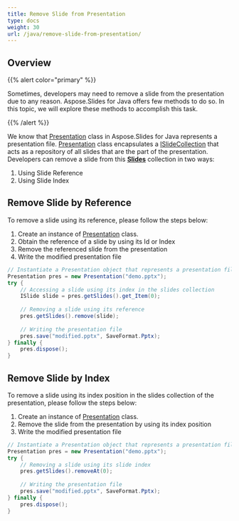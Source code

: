 ```yaml
---
title: Remove Slide from Presentation
type: docs
weight: 30
url: /java/remove-slide-from-presentation/
---
```



## **Overview**
{{% alert color="primary" %}} 

Sometimes, developers may need to remove a slide from the presentation due to any reason. Aspose.Slides for Java offers few methods to do so. In this topic, we will explore these methods to accomplish this task.

{{% /alert %}} 

We know that [Presentation](https://reference.aspose.com/slides/java/com.aspose.slides/Presentation) class in Aspose.Slides for Java represents a presentation file. [Presentation](https://reference.aspose.com/slides/java/com.aspose.slides/Presentation) class encapsulates a [ISlideCollection](https://reference.aspose.com/slides/java/com.aspose.slides/ISlideCollection) that acts as a repository of all slides that are the part of the presentation. Developers can remove a slide from this [**Slides**](https://reference.aspose.com/slides/java/com.aspose.slides/Presentation#getSlides--) collection in two ways:

1. Using Slide Reference
1. Using Slide Index

## **Remove Slide by Reference**
To remove a slide using its reference, please follow the steps below:

1. Create an instance of [Presentation](https://reference.aspose.com/slides/java/com.aspose.slides/Presentation) class.
1. Obtain the reference of a slide by using its Id or Index
1. Remove the referenced slide from the presentation
1. Write the modified presentation file

```java
// Instantiate a Presentation object that represents a presentation file
Presentation pres = new Presentation("demo.pptx");
try {
    // Accessing a slide using its index in the slides collection
    ISlide slide = pres.getSlides().get_Item(0);
    
    // Removing a slide using its reference
    pres.getSlides().remove(slide);
    
    // Writing the presentation file
    pres.save("modified.pptx", SaveFormat.Pptx);
} finally {
    pres.dispose();
}
```

## **Remove Slide by Index**
To remove a slide using its index position in the slides collection of the presentation, please follow the steps below:

1. Create an instance of [Presentation](https://reference.aspose.com/slides/java/com.aspose.slides/Presentation) class.
1. Remove the slide from the presentation by using its index position
1. Write the modified presentation file

```java
// Instantiate a Presentation object that represents a presentation file
Presentation pres = new Presentation("demo.pptx");
try {
    // Removing a slide using its slide index
    pres.getSlides().removeAt(0);
    
    // Writing the presentation file
    pres.save("modified.pptx", SaveFormat.Pptx);
} finally {
    pres.dispose();
}
```
